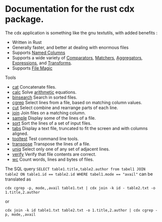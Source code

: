# Documentation for the rust cdx package.

The cdx application is something like the gnu textutils, with added benefits :

* Written in Rust
* Generally faster, and better at dealing with enormous files
* Supports [Named Columns](NamedColumns.md)
* Supports a wide variety of [Comparators](Comparator.md), [Matchers](Matcher.md), [Aggregators](Aggregator.md),  [Expressions](Expressions.md),  and [Transforms](Transform.md).
* Supports [File Magic](FileMagic.md)

Tools
* [cat](cat.md) Concatenate files.
* [calc](calc.md) Solve [arithmetic](Expressions.md) equations.
* [binsearch](binsearch.md) Search in sorted files.
* [cgrep](cgrep.md) Select lines from a file, based on matching column values.
* [cut](cut.md) Select combine and rearrange parts of each line.
* [join](join.md) Join files on a matching column.
* [sample](sample.md) Display some of the lines of a file.
* [sort](sort.md) Sort the lines of a set of input files.
* [tabs](tabs.md) Display a text file, truncated to fit the screen and with columns aligned.
* [tooltest](tooltest.md) Test command line tools.
* [transpose](transpose.md) Transpose the lines of a file.
* [uniq](uniq.md) Select only one of any set of adjacent lines.
* [verify](verify.md) Verify that file contents are correct.
* [wc](wc.md) Count words, lines and bytes of files.

The SQL query
`SELECT table1.title,table2.author from tabel1 JOIN table2 ON table1.id == table2.id WHERE tabel1.mode == "avail"` can be translated as

`cdx cgrep -p, mode,,avail table1.txt | cdx join -k id - table2.txt -o 1.title,2.author` 

or

`cdx join -k id table1.txt table2.txt -o 1.title,2.author | cdx cgrep -p, mode,,avail`
